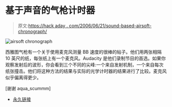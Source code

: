 # 基于声音的气枪计时器

> 原文:[https://hack aday . com/2006/06/21/sound-based-airsoft-chronograph/](https://hackaday.com/2006/06/21/sound-based-airsoft-chronograph/)

![airsoft chronograph](../Images/10ee45d4ed510bf9e6c6b61b230b670a.png)

西雅图气枪有一个关于使用麦克风测量 BB 速度的很棒的帖子。他们用两张相隔 10 英尺的纸，每张纸上有一个麦克风。Audacity 是他们录制节目的首选。如果你观察发射后的波形，你会看到三个不同的尖峰:一个来自发射机制，一个来自每次纸张撞击。他们将这种方法的结果与实际的光学计时器的结果进行了比较。麦克风似乎偏离得更少。

[谢谢 aqua_scummm]

*   [永久链接](http://www.seattleairsoft.com/modules/news/article.php?storyid=15&page=0)